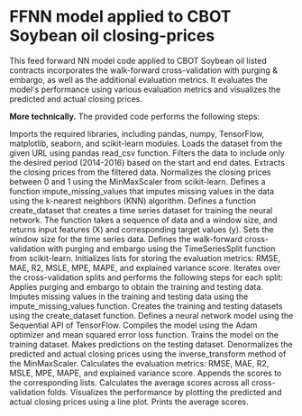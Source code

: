 # FFNN model applied to CBOT Soybean oil closing-prices
This feed forward NN model code applied to CBOT Soybean oil listed contracts incorporates the walk-forward cross-validation with purging &amp; embargo, as well as the additional evaluation metrics. It evaluates the model's performance using various evaluation metrics and visualizes the predicted and actual closing prices.

**More technically.**
The provided code performs the following steps:

Imports the required libraries, including pandas, numpy, TensorFlow, matplotlib, seaborn, and scikit-learn modules.
Loads the dataset from the given URL using pandas read_csv function.
Filters the data to include only the desired period (2014-2016) based on the start and end dates.
Extracts the closing prices from the filtered data.
Normalizes the closing prices between 0 and 1 using the MinMaxScaler from scikit-learn.
Defines a function impute_missing_values that imputes missing values in the data using the k-nearest neighbors (KNN) algorithm.
Defines a function create_dataset that creates a time series dataset for training the neural network. The function takes a sequence of data and a window size, and returns input features (X) and corresponding target values (y).
Sets the window size for the time series data.
Defines the walk-forward cross-validation with purging and embargo using the TimeSeriesSplit function from scikit-learn.
Initializes lists for storing the evaluation metrics: RMSE, MAE, R2, MSLE, MPE, MAPE, and explained variance score.
Iterates over the cross-validation splits and performs the following steps for each split:
Applies purging and embargo to obtain the training and testing data.
Imputes missing values in the training and testing data using the impute_missing_values function.
Creates the training and testing datasets using the create_dataset function.
Defines a neural network model using the Sequential API of TensorFlow.
Compiles the model using the Adam optimizer and mean squared error loss function.
Trains the model on the training dataset.
Makes predictions on the testing dataset.
Denormalizes the predicted and actual closing prices using the inverse_transform method of the MinMaxScaler.
Calculates the evaluation metrics: RMSE, MAE, R2, MSLE, MPE, MAPE, and explained variance score.
Appends the scores to the corresponding lists.
Calculates the average scores across all cross-validation folds.
Visualizes the performance by plotting the predicted and actual closing prices using a line plot.
Prints the average scores.
